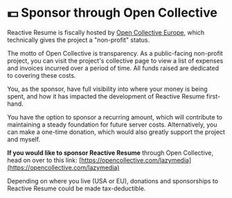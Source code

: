 # 💵 Sponsor through Open Collective

Reactive Resume is fiscally hosted by [Open Collective Europe](https://www.oceurope.org/), which technically gives the project a "non-profit" status.

The motto of Open Collective is transparency. As a public-facing non-profit project, you can visit the project's collective page to view a list of expenses and invoices incurred over a period of time. All funds raised are dedicated to covering these costs.

You, as the sponsor, have full visibility into where your money is being spent, and how it has impacted the development of Reactive Resume first-hand.

You have the option to sponsor a recurring amount, which will contribute to maintaining a steady foundation for future server costs. Alternatively, you can make a one-time donation, which would also greatly support the project and myself.

**If you would like to sponsor Reactive Resume** through Open Collective, head on over to this link: [https://opencollective.com/lazymedia](https://opencollective.com/lazymedia)

Depending on where you live (USA or EU), donations and sponsorships to Reactive Resume could be made tax-deductible.
